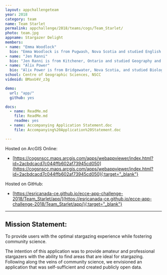 ```yaml
---
layout: appchallengeteam
year: 2018
category: team
name: Team Starlet
permalink: appchallenge/2018/teams/cogs/Team_Starlet/
photo: team.jpg
appname: Stargazer Delight
members:
- name: "Emma Woodlock"
  bio: "Emma Woodlock is from Pugwash, Nova Scotia and studied English and Environmental Studies at Bishop’s University in Sherbrooke, Quebec. She’s pursuing an advanced diploma with a concentration in GIS for Business at COGS."
- name: "Jen Ranni"
  bio: "Jen Ranni is from Kitchener, Ontario and studied Geography and Geomatics at Wilfrid Laurier University in Waterloo, Ontario. She’s pursing an advanced diploma with a concentration in GIS at COGS."
- name: "Alix Power"
  bio: "Alix Power is from Bridgewater, Nova Scotia, and studied Biology, Geography, Environmental Science, and Biochemistry at Mount Allison University in Sackville, New Brunswick. She’s pursing an advanced diploma with a concentration in GIS at COGS.<br /><br /><em>Special thanks also go to Lynn Buchanan for her contributions during the early phases of this project.</em>"
school: Centre of Geographic Sciences, NSCC
videoid: BMaxU4V_z3g

demo:
  url: "app/"
  github: yes

docs:
  - name: ReadMe.md
    file: ReadMe.md
    readme: yes
  - name: Accompanying Application Statement.doc
    file: Accompanying%20Application%20Statement.doc

---
```


Hosted on ArcGIS Online:

- [https://cogsnscc.maps.arcgis.com/apps/webappviewer/index.html?id=2acbdcacd7c044ffb602af73945cd050](https://cogsnscc.maps.arcgis.com/apps/webappviewer/index.html?id=2acbdcacd7c044ffb602af73945cd050){:target="_blank"}

Hosted on GitHub:

- [https://esricanada-ce.github.io/ecce-app-challenge-2018/Team_Starlet/app/](https://esricanada-ce.github.io/ecce-app-challenge-2018/Team_Starlet/app/){:target="_blank"}

---

## Mission Statement:

To provide users with the optimal stargazing experience while fostering community science.

The intention of this application was to provide amateur and professional stargazers with the ability to find areas that are ideal for stargazing. Following along the veins of community science, we envisioned an application that was self-sufficient and created publicly open data.
